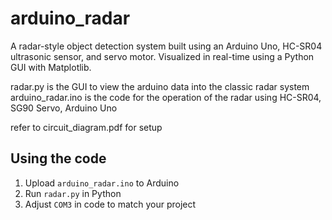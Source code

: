 # arduino_radar
A radar-style object detection system built using an Arduino Uno, HC-SR04 ultrasonic sensor, and servo motor. Visualized in real-time using a Python GUI with Matplotlib.

radar.py is the GUI to view the arduino data into the classic radar system
arduino_radar.ino is the code for the operation of the radar using HC-SR04, SG90 Servo, Arduino Uno

refer to circuit_diagram.pdf for setup 

## Using the code
1. Upload `arduino_radar.ino` to Arduino
2. Run `radar.py` in Python
3. Adjust `COM3` in code to match your project

